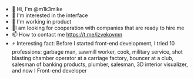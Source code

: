 - 👋 Hi, I'm @m1k3mike
- 👀 I'm interested in the interface
- 🌱 I'm working in product
- 💞️I am looking for cooperation with companies that are ready to hire me
- 📫 How to contact me https://t.me/izvekovmn
- ⚡ Interesting fact: Before I started front-end development, I tried 10 professions: garbage man, sawmill worker, cook, military service, shot blasting chamber operator at a carriage factory, bouncer at a club, salesman of banking products, plumber, salesman, 3D interior visualizer, and now I Front-end developer
<!---
m1k3mike/m1k3mike is a ✨ special ✨ repository because its `README.md` (this file) appears on your GitHub profile.
You can click the Preview link to take a look at your changes.
--->
